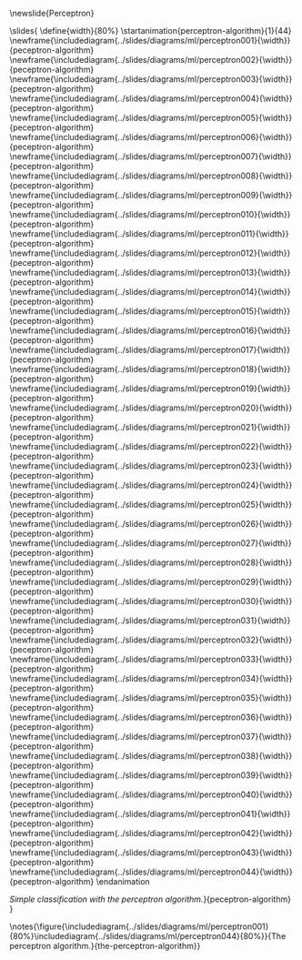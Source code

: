 \newslide{Perceptron}

\slides{
\define{width}{80%}
\startanimation{perceptron-algorithm}{1}{44}
\newframe{\includediagram{../slides/diagrams/ml/perceptron001}{\width}}{peceptron-algorithm}
\newframe{\includediagram{../slides/diagrams/ml/perceptron002}{\width}}{peceptron-algorithm}
\newframe{\includediagram{../slides/diagrams/ml/perceptron003}{\width}}{peceptron-algorithm}
\newframe{\includediagram{../slides/diagrams/ml/perceptron004}{\width}}{peceptron-algorithm}
\newframe{\includediagram{../slides/diagrams/ml/perceptron005}{\width}}{peceptron-algorithm}
\newframe{\includediagram{../slides/diagrams/ml/perceptron006}{\width}}{peceptron-algorithm}
\newframe{\includediagram{../slides/diagrams/ml/perceptron007}{\width}}{peceptron-algorithm}
\newframe{\includediagram{../slides/diagrams/ml/perceptron008}{\width}}{peceptron-algorithm}
\newframe{\includediagram{../slides/diagrams/ml/perceptron009}{\width}}{peceptron-algorithm}
\newframe{\includediagram{../slides/diagrams/ml/perceptron010}{\width}}{peceptron-algorithm}
\newframe{\includediagram{../slides/diagrams/ml/perceptron011}{\width}}{peceptron-algorithm}
\newframe{\includediagram{../slides/diagrams/ml/perceptron012}{\width}}{peceptron-algorithm}
\newframe{\includediagram{../slides/diagrams/ml/perceptron013}{\width}}{peceptron-algorithm}
\newframe{\includediagram{../slides/diagrams/ml/perceptron014}{\width}}{peceptron-algorithm}
\newframe{\includediagram{../slides/diagrams/ml/perceptron015}{\width}}{peceptron-algorithm}
\newframe{\includediagram{../slides/diagrams/ml/perceptron016}{\width}}{peceptron-algorithm}
\newframe{\includediagram{../slides/diagrams/ml/perceptron017}{\width}}{peceptron-algorithm}
\newframe{\includediagram{../slides/diagrams/ml/perceptron018}{\width}}{peceptron-algorithm}
\newframe{\includediagram{../slides/diagrams/ml/perceptron019}{\width}}{peceptron-algorithm}
\newframe{\includediagram{../slides/diagrams/ml/perceptron020}{\width}}{peceptron-algorithm}
\newframe{\includediagram{../slides/diagrams/ml/perceptron021}{\width}}{peceptron-algorithm}
\newframe{\includediagram{../slides/diagrams/ml/perceptron022}{\width}}{peceptron-algorithm}
\newframe{\includediagram{../slides/diagrams/ml/perceptron023}{\width}}{peceptron-algorithm}
\newframe{\includediagram{../slides/diagrams/ml/perceptron024}{\width}}{peceptron-algorithm}
\newframe{\includediagram{../slides/diagrams/ml/perceptron025}{\width}}{peceptron-algorithm}
\newframe{\includediagram{../slides/diagrams/ml/perceptron026}{\width}}{peceptron-algorithm}
\newframe{\includediagram{../slides/diagrams/ml/perceptron027}{\width}}{peceptron-algorithm}
\newframe{\includediagram{../slides/diagrams/ml/perceptron028}{\width}}{peceptron-algorithm}
\newframe{\includediagram{../slides/diagrams/ml/perceptron029}{\width}}{peceptron-algorithm}
\newframe{\includediagram{../slides/diagrams/ml/perceptron030}{\width}}{peceptron-algorithm}
\newframe{\includediagram{../slides/diagrams/ml/perceptron031}{\width}}{peceptron-algorithm}
\newframe{\includediagram{../slides/diagrams/ml/perceptron032}{\width}}{peceptron-algorithm}
\newframe{\includediagram{../slides/diagrams/ml/perceptron033}{\width}}{peceptron-algorithm}
\newframe{\includediagram{../slides/diagrams/ml/perceptron034}{\width}}{peceptron-algorithm}
\newframe{\includediagram{../slides/diagrams/ml/perceptron035}{\width}}{peceptron-algorithm}
\newframe{\includediagram{../slides/diagrams/ml/perceptron036}{\width}}{peceptron-algorithm}
\newframe{\includediagram{../slides/diagrams/ml/perceptron037}{\width}}{peceptron-algorithm}
\newframe{\includediagram{../slides/diagrams/ml/perceptron038}{\width}}{peceptron-algorithm}
\newframe{\includediagram{../slides/diagrams/ml/perceptron039}{\width}}{peceptron-algorithm}
\newframe{\includediagram{../slides/diagrams/ml/perceptron040}{\width}}{peceptron-algorithm}
\newframe{\includediagram{../slides/diagrams/ml/perceptron041}{\width}}{peceptron-algorithm}
\newframe{\includediagram{../slides/diagrams/ml/perceptron042}{\width}}{peceptron-algorithm}
\newframe{\includediagram{../slides/diagrams/ml/perceptron043}{\width}}{peceptron-algorithm}
\newframe{\includediagram{../slides/diagrams/ml/perceptron044}{\width}}{peceptron-algorithm}
\endanimation

*Simple classification with the perceptron algorithm.*}{peceptron-algorithm}
}

\notes{\figure{\includediagram{../slides/diagrams/ml/perceptron001}{80%}\includediagram{../slides/diagrams/ml/perceptron044}{80%}}{The perceptron algorithm.}{the-perceptron-algorithm}}

